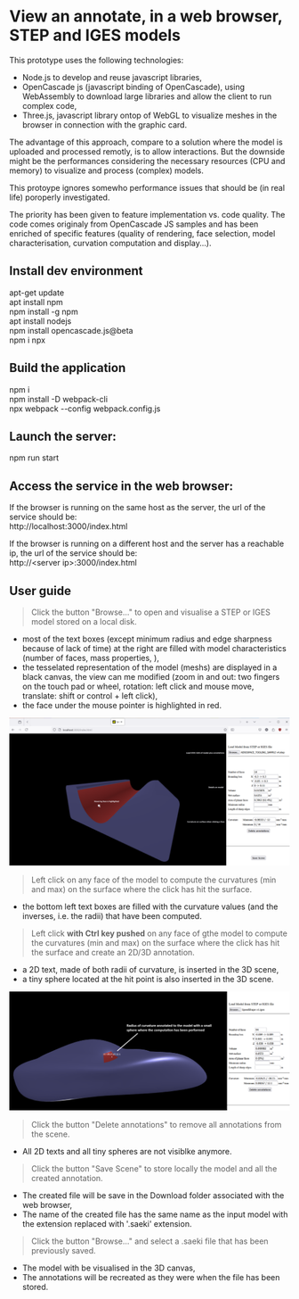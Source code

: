 # View an annotate, in a web browser, STEP and IGES models

This prototype uses the following technologies:  
* Node.js to develop and reuse javascript libraries,
* OpenCascade js (javascript binding of OpenCascade), using WebAssembly to download large libraries and allow the client to run complex code,
* Three.js, javascript library ontop of WebGL to visualize meshes in the browser in connection with the graphic card. 

The advantage of this approach, compare to a solution where the model is uploaded and processed remotly, is to allow interactions. But the downside might be the performances considering the necessary resources (CPU and memory) to visualize and process (complex) models.
  
This protoype ignores somewho performance issues that should be (in real life) poroperly investigated.  

The priority has been given to feature implementation vs. code quality. The code comes originaly from OpenCascade JS samples and has been enriched of specific features (quality of rendering, face selection, model characterisation, curvation computation and display...).

## Install dev environment  
apt-get update  
apt install npm  
npm install -g npm  
apt install nodejs  
npm install opencascade.js@beta  
npm i npx  

## Build the application  
npm i  
npm install -D webpack-cli  
npx webpack --config webpack.config.js  

## Launch the server:  
npm run start  

## Access the service in the web browser:  
If the browser is running on the same host as the server, the url of the service should be:  
http://localhost:3000/index.html  

If the browser is running on a different host and the server has a reachable ip, the url of the service should be:  
http://\<server ip\>:3000/index.html 

## User guide

> Click the button "Browse..." to open and visualise a STEP or IGES model stored on a local disk.  
* most of the text boxes (except minimum radius and edge sharpness because of lack of time) at the right are filled with model characteristics (number of faces, mass properties, ),  
* the tesselated representation of the model (meshs) are displayed in a black canvas, the view can me modified (zoom in and out: two fingers on the touch pad or wheel, rotation: left click and mouse move, translate: shift or control + left click), 
* the face under the mouse pointer is highlighted in red.   
  
<img src="./screenshot1.png">  
  
> Left click on any face of the model to compute the curvatures (min and max) on the surface where the click has hit the surface.  
* the bottom left text boxes are filled with the curvature values (and the inverses, i.e. the radii) that have been computed.  
  
> Left click <b>with Ctrl key pushed</b> on any face of gthe model to compute the curvatures (min and max) on the surface where the click has hit the surface and create an 2D/3D annotation. 
* a 2D text, made of both radii of curvature, is inserted in the 3D scene,
* a tiny sphere located at the hit point is also inserted in the 3D scene.  
 
<img src="./screenshot2.png">
  
> Click the button "Delete annotations" to remove all annotations from the scene. 
* All 2D texts and all tiny spheres are not visiblke anymore.

> Click the button "Save Scene" to store locally the model and all the created annotation.
* The created file will be save in the Download folder associated with the web browser,  
* The name of the created file has the same name as the input model with the extension replaced with '.saeki' extension. 
  
> Click the button "Browse..." and select a .saeki file that has been previously saved.  
* The model with be visualised in the 3D canvas,  
* The annotations will be recreated as they were when the file has been stored.  